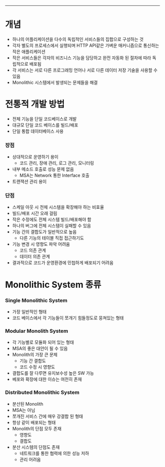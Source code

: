 - - - 
# 개념
- 하나의 어플리케이션을 다수의 독립적인 서비스들의 집합으로 구성하는 것
- 각자 별도의 프로세스에서 실행되며 HTTP API같은 가벼운 매커니즘으로 통신하는 작은 애플리케이션
- 작은 서비스들은 각자의 비즈니스 기능을 담당하고 완전 자동화 된 절차에 따라 독립적으로 배포됨
- 각 서비스는 서로 다른 프로그래밍 언어나 서로 다른 데이터 저장 기술을 사용할 수 있음
- Monolithic 시스템에서 발생되는 문제들을 해결

# 전통적 개발 방법
- 전체 기능을 단일 코드베이스로 개발
- 대규모 단일 코드 베이스를 빌드/배포
- 단일 통합 데이터베이스 사용

### 장점
- 상대적으로 운영하기 용이
	- 코드 관리, 장애 관리, 로그 관리, 모니터링
- 내부 메소드 호출로 성능 문제 없음
	- MSA는 Network 통한 Interface 호출
- 트랜잭션 관리 용이

### 단점
- 스케일 아웃 시 전체 시스템을 확장해야 하는 비효율
- 빌드/배포 시간 오래 걸림
- 작은 수정에도 전체 시스템 빌드/배포해야 함
- 하나의 버그에 전체 시스템이 실패할 수 있음
- 기능 간의 결합도가 일반적으로 높음
	- 다른 기능의 테이블 직접 접근하기도
- 기능 변경 시 영향도 파악 어려움
	- 코드 의존 관계
	- 데이터 의존 관계
- 결과적으로 코드가 운영환경에 민첩하게 배포되기 어려움

# Monolithic System 종류
### Single Monolithic System
- 가장 일반적인 형태
-  코드 베이스에서 각 기능들이 쪼개기 힘들정도로 뭉쳐있는 형태
### Modular Monolith System
- 각 기능별로 모듈화 되어 있는 형태
-  MSA의 좋은 대안이 될 수 있음
- Monolith의 가장 큰 문제
	- 기능 간 결합도
	- 코드 수정 시 영향도
- 결합도를 잘 다루면 유지보수성 높은 SW 가능
- 베포와 확장에 대한 이슈는 여전히 존재

### Distributed Monolithic System
- 분산된 Monolith
- MSA는 아님
- 쪼개진 서비스 간에 매우 강결합 된 형태
- 항상 같이 배포되는 형태
- Monolith의 단점 모두 존재
	- 영향도
	- 결합도
- 분산 시스템의 단점도 존재
	- 네트워크를 통한 협력에 의한 성능 저하
	- 관리 어려움

